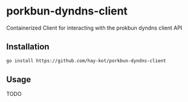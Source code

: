 # porkbun-dyndns-client

Containerized Client for interacting with the prokbun dyndns client API

## Installation

```bash
go install https://github.com/hay-kot/porkbun-dyndns-client
```

## Usage

TODO

